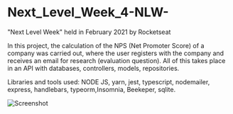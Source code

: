 # Next_Level_Week_4-NLW-
"Next Level Week" held in February 2021 by Rocketseat

In this project, the calculation of the NPS (Net Promoter Score) of a company was carried out, where the user registers with the company and receives an email for research (evaluation question). All of this takes place in an API with databases, controllers, models, repositories.

Libraries and tools used: NODE JS, yarn, jest, typescript, nodemailer, express, handlebars, typeorm,Insomnia, Beekeper, sqlite.



![Screenshot](blob/main/View.png)
